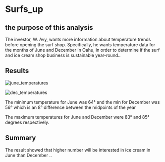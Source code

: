 # Surfs_up


## the purpose of this analysis

The investor, W. Avy, wants more information about temperature trends before opening the surf shop. Specifically, he wants temperature data for the months of June and December in Oahu, in order to determine if the surf and ice cream shop business is sustainable year-round..


## Results

![june_temperatures](https://user-images.githubusercontent.com/102489511/172021539-aaf2d430-6427-4849-b569-e9c1a45a981d.png)


![dec_temperatures](https://user-images.githubusercontent.com/102489511/172021588-643fa9af-cc94-406d-812f-5dddd721ac2f.png)


The minimum temperature for June was 64° and the min for December was 56° which is an 8° difference between the midpoints of the year

The maximum temperatures for June and December were 83° and 85° degrees respectively.



## Summary
The result showed that higher number will be interested in ice cream in June than December ..
